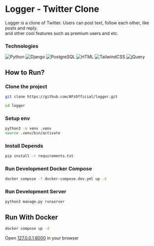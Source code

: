 # Logger - Twitter Clone

Logger is a clone of Twitter. Users can post text, follow each other, like posts and reply.  
and other cool features such as premium users and etc.

### Technologies
![Python](https://img.shields.io/badge/Python-FFD43B?style=for-the-badge&logo=python&logoColor=blue) ![Django](https://img.shields.io/badge/Django-092E20?style=for-the-badge&logo=django&logoColor=green) ![PostgreSQL](https://img.shields.io/badge/PostgreSQL-316192?style=for-the-badge&logo=postgresql&logoColor=white) 
![HTML](https://img.shields.io/badge/HTML5-E34F26?style=for-the-badge&logo=html5&logoColor=white) ![TailwindCSS](https://img.shields.io/badge/Tailwind_CSS-38B2AC?style=for-the-badge&logo=tailwind-css&logoColor=white) ![jQuery](https://img.shields.io/badge/jQuery-0769AD?style=for-the-badge&logo=jquery&logoColor=white)  

## How to Run?
### Clone the project
```bash
git clone https://github.com/AFzOfficial/logger.git

cd logger
```

### Setup env
```bash
python3 -m venv .venv
source .venv/bin/activate
```
### Install Depends
```bash
pip install -r requirements.txt
```
### Run Development Docker Compose
```bash
docker compose -f docker-compose.dev.yml up -d
```
### Run Development Server
```bash
python3 manage.py runserver
```

## Run With Docker

```bash
docker compose up -d
```

Open [127.0.0.1:8000](http://127.0.0.1:8000) in your browser
